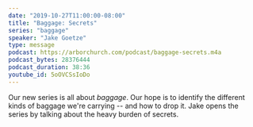```yaml
---
date: "2019-10-27T11:00:00-08:00"
title: "Baggage: Secrets"
series: "baggage"
speaker: "Jake Goetze"
type: message
podcast: https://arborchurch.com/podcast/baggage-secrets.m4a
podcast_bytes: 28376444
podcast_duration: 38:36
youtube_id: 5oOVCSsIoDo
---
```


Our new series is all about *baggage*. Our hope is to identify the different kinds of baggage we're carrying -- and how to drop it. Jake opens the series by talking about the heavy burden of secrets.
